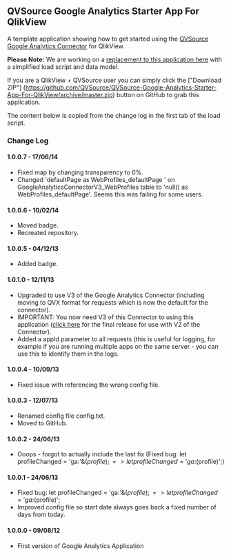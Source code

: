 ## QVSource Google Analytics Starter App For QlikView
A template application showing how to get started using the [QVSource Google Analytics Connector](http://wiki.qvsource.com/Google-Analytics-Connector-For-QlikView-(v3).ashx) for QlikView. 

**Please Note:** We are working on a [replacement to this application here](https://github.com/QVSource/QVSource-Google-Analytics-Starter-App-For-QlikView-V2) with a simplified load script and data model.

If you are a QlikView + QVSource user you can simply click the ["Download ZIP"] (https://github.com/QVSource/QVSource-Google-Analytics-Starter-App-For-QlikView/archive/master.zip) button on GitHub to grab this application.

The content below is copied from the change log in the first tab of the load script.

### Change Log
#### 1.0.0.7 - 17/06/14
* Fixed map by changing transparency to 0%.
* Changed 'defaultPage as WebProfiles_defaultPage ' on GoogleAnalyticsConnectorV3_WebProfiles table to 'null() as WebProfiles_defaultPage'. Seems this was failing for some users.    

#### 1.0.0.6 - 10/02/14
* Moved badge.
* Recreated repository.

#### 1.0.0.5 - 04/12/13
* Added badge.

#### 1.0.1.0 - 12/11/13
* Upgraded to use V3 of the Google Analytics Connector (including moving to QVX format for requests which is now the default for the connector).
* IMPORTANT: You now need V3 of this Connector to using this application ([click here](https://github.com/QVSource/QVSource-Google-Analytics-Starter-App-For-QlikView/releases/tag/1.0.0.4) for the final release for use with V2 of the Connector).
* Added a appId parameter to all requests (this is useful for logging, for example if you are running multiple apps on the same server - you can use this to identify them in the logs.

#### 1.0.0.4 - 10/09/13
* Fixed issue with referencing the wrong config file.

#### 1.0.0.3 - 12/07/13
* Renamed config file config.txt.
* Moved to GitHub.

#### 1.0.0.2 - 24/06/13
* Ooops - forgot to actually include the last fix (Fixed bug: let profileChanged = 'ga:'&$(profile); => let profileChanged = 'ga:$(profile)';)

#### 1.0.0.1 - 24/06/13
* Fixed bug: let profileChanged = 'ga:'&$(profile); => let profileChanged = 'ga:$(profile)';
* Improved config file so start date always goes back a fixed number of days from today.

#### 1.0.0.0 - 09/08/12
* First version of Google Analytics Application